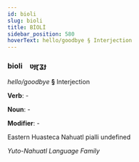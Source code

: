 ```yaml
---
id: bioli
slug: bioli
title: BİOLİ
sidebar_position: 580
hoverText: hello/goodbye § Interjection
---
```


### bioli&emsp;<span kind="abugida">ʋɟɽʓɟ</span>

*hello/goodbye* **§** Interjection

**Verb**: -

**Noun**: -

**Modifier**: -

Eastern Huasteca Nahuatl pialli undefined

*Yuto-Nahuatl Language Family*